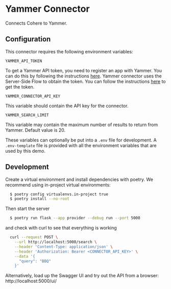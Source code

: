 # Yammer Connector

Connects Cohere to Yammer.

## Configuration

This connector requires the following environment variables:

```
YAMMER_API_TOKEN
```

To get a Yammer API token, you need to register an app with Yammer. You can do this by following the
instructions [here](https://learn.microsoft.com/en-us/rest/api/yammer/app-registration).
Yammer connector uses the Server-Side Flow to obtain the token.
You can follow the instructions [here](https://learn.microsoft.com/en-us/rest/api/yammer/oauth-2)
to get the token.

```
YAMMER_CONNECTOR_API_KEY
```

This variable should contain the API key for the connector.

```
YAMMER_SEARCH_LIMIT
```

This variable may contain the maximum number of results to return from Yammer. Default value is 20.

These variables can optionally be put into a `.env` file for development.
A `.env-template` file is provided with all the environment variables that are used by this demo.

## Development

Create a virtual environment and install dependencies with poetry. We recommend using in-project virtual environments:

```bash
  $ poetry config virtualenvs.in-project true
  $ poetry install --no-root
```

Then start the server

```bash
  $ poetry run flask --app provider --debug run --port 5000
```

and check with curl to see that everything is working

```bash
  curl --request POST \
    --url http://localhost:5000/search \
    --header 'Content-Type: application/json' \
    --header 'Authorization: Bearer <CONNECTOR_API_KEY>' \
    --data '{
      "query": "BBQ"
    }'
```

Alternatively, load up the Swagger UI and try out the API from a browser: http://localhost:5000/ui/

